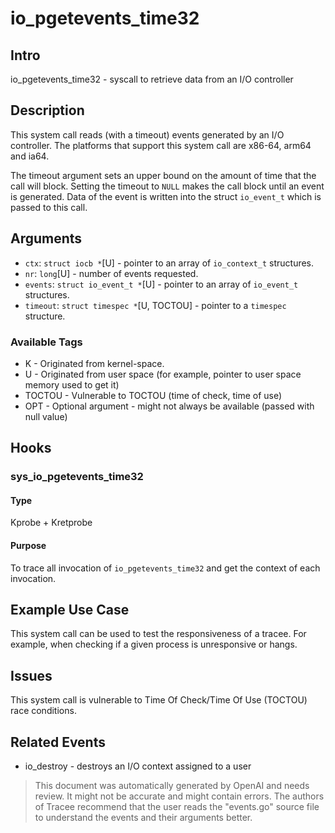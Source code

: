 
# io_pgetevents_time32

## Intro
io_pgetevents_time32 - syscall to retrieve data from an I/O controller

## Description
This system call reads (with a timeout) events generated by an I/O
controller. The platforms that support this system call are x86-64, 
arm64 and ia64. 

The timeout argument sets an upper bound on the amount of time
that the call will block. Setting the timeout to `NULL` makes the
call block until an event is generated. Data of the event is written 
into the struct `io_event_t` which is passed to this call.

## Arguments
* `ctx`: `struct iocb *`[U] - pointer to an array of  `io_context_t` structures. 
* `nr`: `long`[U] - number of events requested.
* `events`: `struct io_event_t *`[U] - pointer to an array of `io_event_t` structures.
* `timeout`: `struct timespec *`[U, TOCTOU] - pointer to a `timespec` structure.
  
### Available Tags
* K - Originated from kernel-space.
* U - Originated from user space (for example, pointer to user space memory used to get it)
* TOCTOU - Vulnerable to TOCTOU (time of check, time of use)
* OPT - Optional argument - might not always be available (passed with null value)

## Hooks
### sys_io_pgetevents_time32
#### Type
Kprobe + Kretprobe
#### Purpose
To trace all invocation of `io_pgetevents_time32` and get the context of each invocation.

## Example Use Case
This system call can be used to test the responsiveness of a tracee. For example, when checking if a given process is unresponsive or hangs.

## Issues
This system call is vulnerable to Time Of Check/Time Of Use (TOCTOU) race conditions. 

## Related Events
* io_destroy - destroys an I/O context assigned to a user

> This document was automatically generated by OpenAI and needs review. It might
> not be accurate and might contain errors. The authors of Tracee recommend that
> the user reads the "events.go" source file to understand the events and their
> arguments better.
